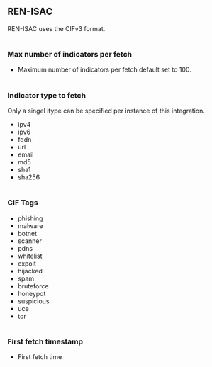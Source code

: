 ## REN-ISAC
REN-ISAC uses the CIFv3 format.
#
### Max number of indicators per fetch
- Maximum number of indicators per fetch default set to 100.
#
### Indicator type to fetch
Only a singel itype can be specified per instance of this integration.
- ipv4
- ipv6
- fqdn
- url
- email
- md5
- sha1
- sha256
#
### CIF Tags
- phishing
- malware
- botnet
- scanner
- pdns
- whitelist
- expoit
- hijacked
- spam
- bruteforce
- honeypot
- suspicious
- uce
- tor
#
### First fetch timestamp
- First fetch time